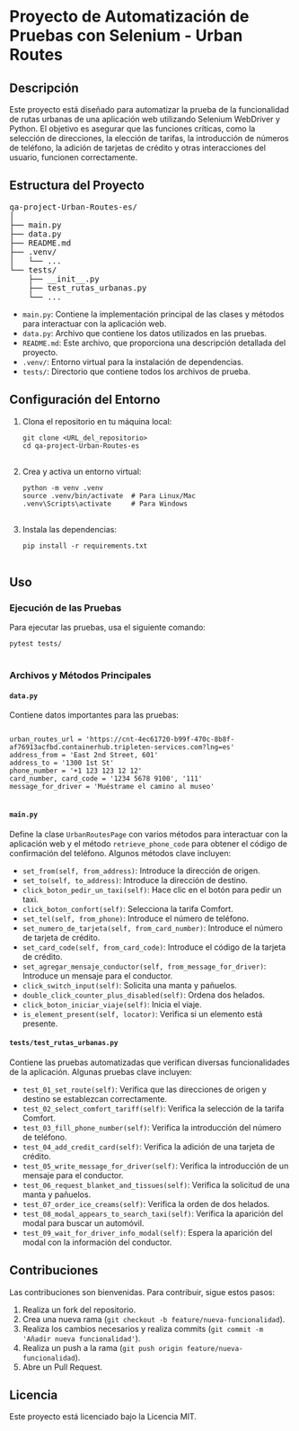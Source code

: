 <!DOCTYPE html>
<html lang="es">
<head>
    <meta charset="UTF-8">
    <meta name="viewport" content="width=device-width, initial-scale=1.0">
    <title>README</title>
</head>
<body>

<h1>Proyecto de Automatización de Pruebas con Selenium - Urban Routes</h1>

<h2>Descripción</h2>
<p>Este proyecto está diseñado para automatizar la prueba de la funcionalidad de rutas urbanas de una aplicación web utilizando Selenium WebDriver y Python. El objetivo es asegurar que las funciones críticas, como la selección de direcciones, la elección de tarifas, la introducción de números de teléfono, la adición de tarjetas de crédito y otras interacciones del usuario, funcionen correctamente.</p>

<h2>Estructura del Proyecto</h2>
<pre>
qa-project-Urban-Routes-es/
│
├── main.py
├── data.py
├── README.md
├── .venv/
│   └── ...
└── tests/
    ├── __init__.py
    ├── test_rutas_urbanas.py
    └── ...
</pre>
<ul>
<li><code>main.py</code>: Contiene la implementación principal de las clases y métodos para interactuar con la aplicación web.</li>
<li><code>data.py</code>: Archivo que contiene los datos utilizados en las pruebas.</li>
<li><code>README.md</code>: Este archivo, que proporciona una descripción detallada del proyecto.</li>
<li><code>.venv/</code>: Entorno virtual para la instalación de dependencias.</li>
<li><code>tests/</code>: Directorio que contiene todos los archivos de prueba.</li>
</ul>

<h2>Configuración del Entorno</h2>
<ol>
<li>Clona el repositorio en tu máquina local:
<pre>
<code>git clone &lt;URL_del_repositorio&gt;
cd qa-project-Urban-Routes-es
</code>
</pre>
</li>
<li>Crea y activa un entorno virtual:
<pre>
<code>python -m venv .venv
source .venv/bin/activate  # Para Linux/Mac
.venv\Scripts\activate     # Para Windows
</code>
</pre>
</li>
<li>Instala las dependencias:
<pre>
<code>pip install -r requirements.txt
</code>
</pre>
</li>
</ol>

<h2>Uso</h2>

<h3>Ejecución de las Pruebas</h3>
<p>Para ejecutar las pruebas, usa el siguiente comando:</p>
<pre>
<code>pytest tests/
</code>
</pre>

<h3>Archivos y Métodos Principales</h3>

<h4><code>data.py</code></h4>
<p>Contiene datos importantes para las pruebas:</p>
<pre>
<code>
urban_routes_url = 'https://cnt-4ec61720-b99f-470c-8b8f-af76913acfbd.containerhub.tripleten-services.com?lng=es'
address_from = 'East 2nd Street, 601'
address_to = '1300 1st St'
phone_number = '+1 123 123 12 12'
card_number, card_code = '1234 5678 9100', '111'
message_for_driver = 'Muéstrame el camino al museo'
</code>
</pre>

<h4><code>main.py</code></h4>
<p>Define la clase <code>UrbanRoutesPage</code> con varios métodos para interactuar con la aplicación web y el método <code>retrieve_phone_code</code> para obtener el código de confirmación del teléfono. Algunos métodos clave incluyen:</p>
<ul>
<li><code>set_from(self, from_address)</code>: Introduce la dirección de origen.</li>
<li><code>set_to(self, to_address)</code>: Introduce la dirección de destino.</li>
<li><code>click_boton_pedir_un_taxi(self)</code>: Hace clic en el botón para pedir un taxi.</li>
<li><code>click_boton_confort(self)</code>: Selecciona la tarifa Comfort.</li>
<li><code>set_tel(self, from_phone)</code>: Introduce el número de teléfono.</li>
<li><code>set_numero_de_tarjeta(self, from_card_number)</code>: Introduce el número de tarjeta de crédito.</li>
<li><code>set_card_code(self, from_card_code)</code>: Introduce el código de la tarjeta de crédito.</li>
<li><code>set_agregar_mensaje_conductor(self, from_message_for_driver)</code>: Introduce un mensaje para el conductor.</li>
<li><code>click_switch_input(self)</code>: Solicita una manta y pañuelos.</li>
<li><code>double_click_counter_plus_disabled(self)</code>: Ordena dos helados.</li>
<li><code>click_boton_iniciar_viaje(self)</code>: Inicia el viaje.</li>
<li><code>is_element_present(self, locator)</code>: Verifica si un elemento está presente.</li>
</ul>

<h4><code>tests/test_rutas_urbanas.py</code></h4>
<p>Contiene las pruebas automatizadas que verifican diversas funcionalidades de la aplicación. Algunas pruebas clave incluyen:</p>
<ul>
<li><code>test_01_set_route(self)</code>: Verifica que las direcciones de origen y destino se establezcan correctamente.</li>
<li><code>test_02_select_comfort_tariff(self)</code>: Verifica la selección de la tarifa Comfort.</li>
<li><code>test_03_fill_phone_number(self)</code>: Verifica la introducción del número de teléfono.</li>
<li><code>test_04_add_credit_card(self)</code>: Verifica la adición de una tarjeta de crédito.</li>
<li><code>test_05_write_message_for_driver(self)</code>: Verifica la introducción de un mensaje para el conductor.</li>
<li><code>test_06_request_blanket_and_tissues(self)</code>: Verifica la solicitud de una manta y pañuelos.</li>
<li><code>test_07_order_ice_creams(self)</code>: Verifica la orden de dos helados.</li>
<li><code>test_08_modal_appears_to_search_taxi(self)</code>: Verifica la aparición del modal para buscar un automóvil.</li>
<li><code>test_09_wait_for_driver_info_modal(self)</code>: Espera la aparición del modal con la información del conductor.</li>
</ul>

<h2>Contribuciones</h2>
<p>Las contribuciones son bienvenidas. Para contribuir, sigue estos pasos:</p>
<ol>
<li>Realiza un fork del repositorio.</li>
<li>Crea una nueva rama (<code>git checkout -b feature/nueva-funcionalidad</code>).</li>
<li>Realiza los cambios necesarios y realiza commits (<code>git commit -m 'Añadir nueva funcionalidad'</code>).</li>
<li>Realiza un push a la rama (<code>git push origin feature/nueva-funcionalidad</code>).</li>
<li>Abre un Pull Request.</li>
</ol>

<h2>Licencia</h2>
<p>Este proyecto está licenciado bajo la Licencia MIT.</p>

</body>
</html>
